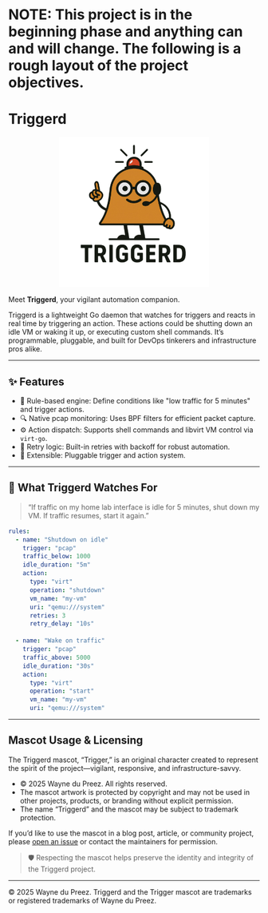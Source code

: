 # NOTE: This project is in the beginning phase and anything can and will change. The following is a rough layout of the project objectives.

# Triggerd

<p align="center">
  <img src="./assets/triggerd_white.png" alt="Triggerd_White_Centre" width="300">
</p>


Meet **Triggerd**, your vigilant automation companion. 

Triggerd is a lightweight Go daemon that watches for triggers and reacts in real time by triggering an action. These actions could be shutting down an idle VM or waking it up, or executing custom shell commands. It’s programmable, pluggable, and built for DevOps tinkerers and infrastructure pros alike.

---

## ✨ Features

- 🧠 Rule-based engine: Define conditions like "low traffic for 5 minutes" and trigger actions.
- 🔍 Native pcap monitoring: Uses BPF filters for efficient packet capture.
- ⚙️ Action dispatch: Supports shell commands and libvirt VM control via `virt-go`.
- 🔁 Retry logic: Built-in retries with backoff for robust automation.
- 🔌 Extensible: Pluggable trigger and action system.

---

## 🐾 What Triggerd Watches For

> “If traffic on my home lab interface is idle for 5 minutes, shut down my VM. If traffic resumes, start it again.”

```yaml
rules:
  - name: "Shutdown on idle"
    trigger: "pcap"
    traffic_below: 1000
    idle_duration: "5m"
    action:
      type: "virt"
      operation: "shutdown"
      vm_name: "my-vm"
      uri: "qemu:///system"
      retries: 3
      retry_delay: "10s"

  - name: "Wake on traffic"
    trigger: "pcap"
    traffic_above: 5000
    idle_duration: "30s"
    action:
      type: "virt"
      operation: "start"
      vm_name: "my-vm"
      uri: "qemu:///system"
```
---

## Mascot Usage & Licensing

The Triggerd mascot, “Trigger,” is an original character created to represent the spirit of the project—vigilant, responsive, and infrastructure-savvy.

- © 2025 Wayne du Preez. All rights reserved.
- The mascot artwork is protected by copyright and may not be used in other projects, products, or branding without explicit permission.
- The name “Triggerd” and the mascot may be subject to trademark protection.

If you’d like to use the mascot in a blog post, article, or community project, please [open an issue](https://github.com/waynedupreez1/triggerd/issues) or contact the maintainers for permission.

> 🛡️ Respecting the mascot helps preserve the identity and integrity of the Triggerd project.

---

© 2025 Wayne du Preez. Triggerd and the Trigger mascot are trademarks or registered trademarks of Wayne du Preez.

